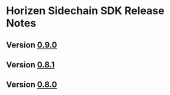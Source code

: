 # Horizen Sidechain SDK Release Notes

## Version [0.9.0](/doc/release/0.9.0.md) 
## Version [0.8.1](/doc/release/0.8.1.md) 
## Version [0.8.0](/doc/release/0.8.0.md) 

